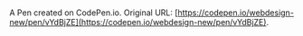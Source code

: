 # 

A Pen created on CodePen.io. Original URL: [https://codepen.io/webdesign-new/pen/vYdBjZE](https://codepen.io/webdesign-new/pen/vYdBjZE).

